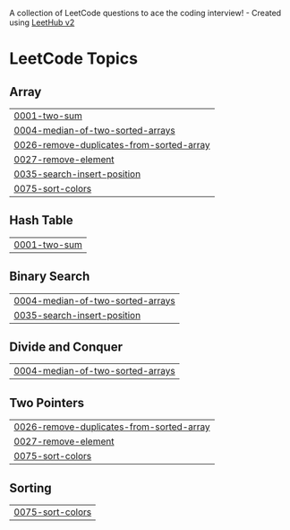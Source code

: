 A collection of LeetCode questions to ace the coding interview! - Created using [LeetHub v2](https://github.com/arunbhardwaj/LeetHub-2.0)
<!---LeetCode Topics Start-->
# LeetCode Topics
## Array
|  |
| ------- |
| [0001-two-sum](https://github.com/Garimab-12/Leetcode/tree/master/0001-two-sum) |
| [0004-median-of-two-sorted-arrays](https://github.com/Garimab-12/Leetcode/tree/master/0004-median-of-two-sorted-arrays) |
| [0026-remove-duplicates-from-sorted-array](https://github.com/Garimab-12/Leetcode/tree/master/0026-remove-duplicates-from-sorted-array) |
| [0027-remove-element](https://github.com/Garimab-12/Leetcode/tree/master/0027-remove-element) |
| [0035-search-insert-position](https://github.com/Garimab-12/Leetcode/tree/master/0035-search-insert-position) |
| [0075-sort-colors](https://github.com/Garimab-12/Leetcode/tree/master/0075-sort-colors) |
## Hash Table
|  |
| ------- |
| [0001-two-sum](https://github.com/Garimab-12/Leetcode/tree/master/0001-two-sum) |
## Binary Search
|  |
| ------- |
| [0004-median-of-two-sorted-arrays](https://github.com/Garimab-12/Leetcode/tree/master/0004-median-of-two-sorted-arrays) |
| [0035-search-insert-position](https://github.com/Garimab-12/Leetcode/tree/master/0035-search-insert-position) |
## Divide and Conquer
|  |
| ------- |
| [0004-median-of-two-sorted-arrays](https://github.com/Garimab-12/Leetcode/tree/master/0004-median-of-two-sorted-arrays) |
## Two Pointers
|  |
| ------- |
| [0026-remove-duplicates-from-sorted-array](https://github.com/Garimab-12/Leetcode/tree/master/0026-remove-duplicates-from-sorted-array) |
| [0027-remove-element](https://github.com/Garimab-12/Leetcode/tree/master/0027-remove-element) |
| [0075-sort-colors](https://github.com/Garimab-12/Leetcode/tree/master/0075-sort-colors) |
## Sorting
|  |
| ------- |
| [0075-sort-colors](https://github.com/Garimab-12/Leetcode/tree/master/0075-sort-colors) |
<!---LeetCode Topics End-->